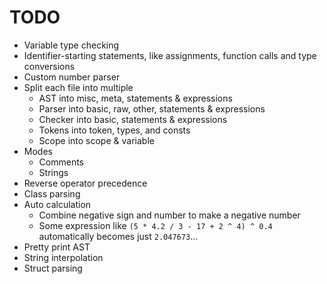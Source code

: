 # TODO
- Variable type checking
- Identifier-starting statements, like assignments, function calls and type conversions
- Custom number parser
- Split each file into multiple
    - AST into misc, meta, statements & expressions
    - Parser into basic, raw, other, statements & expressions
    - Checker into basic, statements & expressions
    - Tokens into token, types, and consts
    - Scope into scope & variable
- Modes
    - Comments
    - Strings
- Reverse operator precedence
- Class parsing
- Auto calculation
    - Combine negative sign and number to make a negative number
    - Some expression like `(5 * 4.2 / 3 - 17 + 2 ^ 4) ^ 0.4` automatically becomes just `2.047673`...
- Pretty print AST
- String interpolation
- Struct parsing